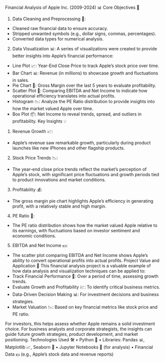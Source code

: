 Financial Analysis of Apple Inc. (2009-2024) 📊
Core Objectives 📌
1. Data Cleaning and Preprocessing 🧹:
- Cleaned raw financial data to ensure accuracy.
- Stripped unwanted symbols (e.g., dollar signs, commas, percentages).
- Converted data types for numerical analysis.

2. Data Visualization 📊:
A series of visualizations were created to provide better insights into Apple’s financial performance:
- Line Plot 📈: Year-End Close Price to track Apple’s stock price over time.
- Bar Chart 📊: Revenue (in millions) to showcase growth and fluctuations in sales.
- Pie Chart 🍰: Gross Margin over the last 5 years to evaluate profitability.
- Scatter Plot 🔵: Comparing EBITDA and Net Income to indicate how operational efficiency translates into actual profits.
- Histogram 📉: Analyze the PE Ratio distribution to provide insights into how the market valued Apple over time.
- Box Plot 📦: Net Income to reveal trends, spread, and outliers in profitability.
Key Insights 💡
1. Revenue Growth 📈:
- Apple’s revenue saw remarkable growth, particularly during product launches like new iPhones and other flagship products.

2. Stock Price Trends 📉:
- The year-end close price trends reflect the market’s perception of Apple’s stock, with significant price fluctuations and growth periods tied to product innovations and market conditions.

3. Profitability 💰:
- The gross margin pie chart highlights Apple’s efficiency in generating profit, with a relatively stable and high margin.

4. PE Ratio 🔢:
- The PE ratio distribution shows how the market valued Apple relative to its earnings, with fluctuations based on investor sentiment and economic conditions.

5. EBITDA and Net Income 💵:
- The scatter plot comparing EBITDA and Net Income shows Apple’s ability to convert operational profits into actual profits.
Project Value and Application 🚀
This financial analysis project is a valuable example of how data analysis and visualization techniques can be applied to:
- Track Financial Performance 🧾: Over a period of time, assessing growth trends.
- Evaluate Growth and Profitability 💹: To identify critical business metrics.
- Data-Driven Decision Making 📊: For investment decisions and business strategies.
- Market Valuation 📉: Based on key financial metrics like stock price and PE ratio.

For investors, this helps assess whether Apple remains a solid investment choice. For business analysts and corporate strategists, the insights can guide future growth strategies, product development, and market positioning.
Technologies Used 🛠
• Python 🐍
• Libraries: Pandas 📊, Matplotlib 📈, Seaborn 🎨
• Jupyter Notebooks 📓 (for analysis)
• Financial Data 💵 (e.g., Apple’s stock data and revenue reports)

